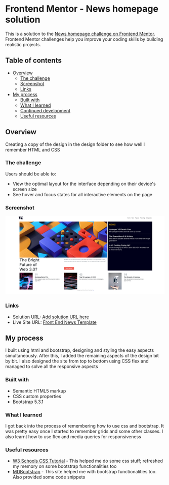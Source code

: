 # Frontend Mentor - News homepage solution

This is a solution to the [News homepage challenge on Frontend Mentor](https://www.frontendmentor.io/challenges/news-homepage-H6SWTa1MFl). Frontend Mentor challenges help you improve your coding skills by building realistic projects. 

## Table of contents

- [Overview](#overview)
  - [The challenge](#the-challenge)
  - [Screenshot](#screenshot)
  - [Links](#links)
- [My process](#my-process)
  - [Built with](#built-with)
  - [What I learned](#what-i-learned)
  - [Continued development](#continued-development)
  - [Useful resources](#useful-resources)

## Overview
Creating a copy of the design in the design folder to see how well I remember HTML and CSS

### The challenge

Users should be able to:

- View the optimal layout for the interface depending on their device's screen size
- See hover and focus states for all interactive elements on the page

### Screenshot

![Screenshot of my page](./screenshot.png)


### Links

- Solution URL: [Add solution URL here](https://your-solution-url.com)
- Live Site URL: [Front End News Template](https://wondrous-otter-2fd530.netlify.app/)

## My process
I built using html and bootstrap, designing and styling the easy aspects simultaneously. After this, I added the remaining aspects of the design bit by bit.
I also designed the site from top to bottom using CSS flex and managed to solve all the responsive aspects
### Built with

- Semantic HTML5 markup
- CSS custom properties
- Bootstrap 5.3.1

### What I learned

I got back into the process of remembering how to use css and bootstrap. It was pretty easy once I started to remember grids and some other classes. I also learnt how to use flex and media queries for responsiveness


### Useful resources

- [W3 Schools CSS Tutorial](https://www.w3schools.com/css/default.asp) - This helped me do some css stuff; refreshed my memory on some bootstrap functionalities too
- [MDBootstrap](https://mdbootstrap.com/) - This site helped me with bootstrap functionalities too. Also provided some code snippets
